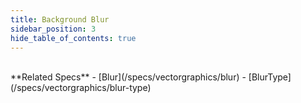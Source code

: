 ```yaml
---
title: Background Blur
sidebar_position: 3
hide_table_of_contents: true
---
```


<DarumaPlayer src='https://raw.githubusercontent.com/verygoodgraphics/resource/main/feature/blur__daruma/blur__background_blur.daruma' />

<br />
**Related Specs**
- [Blur](/specs/vectorgraphics/blur)
- [BlurType](/specs/vectorgraphics/blur-type)
